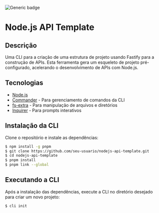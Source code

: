 ![Generic badge](https://img.shields.io/badge/NodeJS-20-green)

# Node.js API Template

## Descrição

Uma CLI para a criação de uma estrutura de projeto usando Fastify para a construção de APIs. Esta ferramenta gera um esqueleto de projeto pré-configurado, acelerando o desenvolvimento de APIs com Node.js.

## Tecnologias

- [Node.js](https://nodejs.org/api/v8.html)
- [Commander](https://www.npmjs.com/package/commander) - Para gerenciamento de comandos da CLI
- [fs-extra](https://www.npmjs.com/package/fs-extra) - Para manipulação de arquivos e diretórios
- [Inquirer](https://www.npmjs.com/package/inquirer) - Para prompts interativos

## Instalação da CLI

Clone o repositório e instale as dependências:

```bash
$ npm install -g pnpm
$ git clone https://github.com/seu-usuario/nodejs-api-template.git
$ cd nodejs-api-template
$ pnpm install
$ pnpm link --global
```

## Executando a CLI

Após a instalação das dependências, execute a CLI no diretório desejado para criar um novo projeto:

```bash
$ cli init
```



